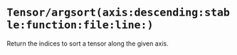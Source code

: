 # ``Tensor/argsort(axis:descending:stable:function:file:line:)``

Return the indices to sort a tensor along the given axis.
